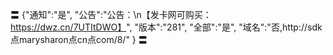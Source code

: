 〓
{"通知":"是",
"公告":"公告：\n【发卡网可购买：https://dwz.cn/7UTItDWO】",
"版本":"281",
"全部":"是",
"域名":"否,http://sdk点marysharon点cn点com/8/"
}
〓
